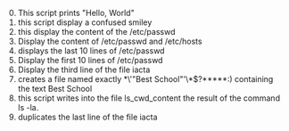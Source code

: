 0. This script prints  "Hello, World"
1. this script display a confused smiley
2. this display the content of the /etc/passwd
3. Display the content of /etc/passwd and /etc/hosts
4. displays the last 10 lines of /etc/passwd
5. Display the first 10 lines of /etc/passwd
6. Display the third line of the file iacta
7. creates a file named exactly \*\\'"Best School"\'\\*$\?\*\*\*\*\*:) containing the text Best School
8. this script  writes into the file ls_cwd_content the result of the command ls -la.
9. duplicates the last line of the file iacta
